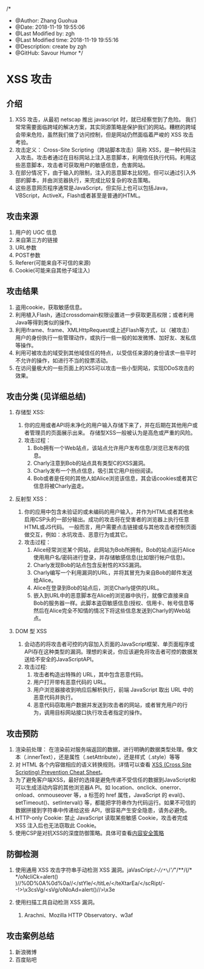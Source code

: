 /*
* @Author: Zhang Guohua
* @Date:   2018-11-19 19:55:06
* @Last Modified by:   zgh
* @Last Modified time: 2018-11-19 19:55:16
* @Description: create by zgh
* @GitHub: Savour Humor
*/
# XSS 攻击
## 介绍

1. XSS 攻击，从最初 netscap 推出 javascript 时，就已经察觉到了危险。 我们常常需要面临跨域的解决方案，其实同源策略是保护我们的网站。糟糕的跨域会带来危险，虽然我们做了访问控制，但是网站仍然面临着严峻的 XSS 攻击考验。
2. 攻击定义： Cross-Site Scripting（跨站脚本攻击）简称 XSS，是一种代码注入攻击。攻击者通过在目标网站上注入恶意脚本，利用信任执行代码。利用这些恶意脚本，攻击者可获取用户的敏感信息，危害网站。
3. 在部分情况下，由于输入的限制，注入的恶意脚本比较短。但可以通过引入外部的脚本，并由浏览器执行，来完成比较复杂的攻击策略。
4. 这些恶意网页程序通常是JavaScript，但实际上也可以包括Java，VBScript，ActiveX，Flash或者甚至是普通的HTML。

## 攻击来源
1. 用户的 UGC 信息
2. 来自第三方的链接
3. URL参数
4. POST参数
5. Referer(可能来自不可信的来源)
6. Cookie(可能来自其他子域注入)

## 攻击结果
1. 盗用cookie，获取敏感信息。
1. 利用植入Flash，通过crossdomain权限设置进一步获取更高权限；或者利用Java等得到类似的操作。
1. 利用iframe、frame、XMLHttpRequest或上述Flash等方式，以（被攻击）用户的身份执行一些管理动作，或执行一些一般的如发微博、加好友、发私信等操作。
1. 利用可被攻击的域受到其他域信任的特点，以受信任来源的身份请求一些平时不允许的操作，如进行不当的投票活动。
1. 在访问量极大的一些页面上的XSS可以攻击一些小型网站，实现DDoS攻击的效果。 

## 攻击分类 (见详细总结)
1. 存储型 XSS:
    1. 你的应用或者API将未净化的用户输入存储下来了，并在后期在其他用户或者管理员的页面展示出来。 存储型XSS一般被认为是高危或严重的风险。
    2. 攻击过程：
        1. Bob拥有一个Web站点，该站点允许用户发布信息/浏览已发布的信息。
        1. Charly注意到Bob的站点具有类型C的XSS漏洞。
        1. Charly发布一个热点信息，吸引其它用户纷纷阅读。
        1. Bob或者是任何的其他人如Alice浏览该信息，其会话cookies或者其它信息将被Charly盗走。

2. 反射型 XSS：
    1. 你的应用中包含未验证的或未编码的用户输入，并作为HTML或者其他未启用CSP头的一部分输出。成功的攻击将在受害者的浏览器上执行任意HTML或JS代码。 一般而言，用户需要点击链接或与其他攻击者控制页面做交互，例如：水坑攻击、恶意行为或其它。
    2. 攻击过程：
        1. Alice经常浏览某个网站，此网站为Bob所拥有。Bob的站点运行Alice使用用户名/密码进行登录，并存储敏感信息(比如银行帐户信息)。
        2. Charly发现Bob的站点包含反射性的XSS漏洞。
        3. Charly编写一个利用漏洞的URL，并将其冒充为来自Bob的邮件发送给Alice。
        4. Alice在登录到Bob的站点后，浏览Charly提供的URL。
        5. 嵌入到URL中的恶意脚本在Alice的浏览器中执行，就像它直接来自Bob的服务器一样。此脚本盗窃敏感信息(授权、信用卡、帐号信息等然后在Alice完全不知情的情况下将这些信息发送到Charly的Web站点。
        
3. DOM 型 XSS
    1. 会动态的将攻击者可控的内容加入页面的JavaScript框架、单页面程序或API存在这种类型的漏洞。理想的来说，你应该避免将攻击者可控的数据发送给不安全的JavaScriptAPI。
    2. 攻击过程:
        1. 攻击者构造出特殊的 URL，其中包含恶意代码。
        2. 用户打开带有恶意代码的 URL。
        3. 用户浏览器接收到响应后解析执行，前端 JavaScript 取出 URL 中的恶意代码并执行。
        4. 恶意代码窃取用户数据并发送到攻击者的网站，或者冒充用户的行为，调用目标网站接口执行攻击者指定的操作。

## 攻击预防
1. 渲染前处理： 在渲染前对服务端返回的数据，进行明确的数据类型处理。像文本（.innerText），还是属性（.setAttribute），还是样式（.style）等等
2. 对 HTML 各个内容做相应的语义转换规则。详情可以查看 [XSS (Cross Site Scripting) Prevention Cheat Sheet](https://www.owasp.org/index.php/XSS_(Cross_Site_Scripting)_Prevention_Cheat_Sheet)。
3. 为了避免客户端XSS，最好的选择是避免传递不受信任的数据到JavaScript和可以生成活动内容的其他浏览器A PI。如 location、onclick、onerror、onload、onmouseover 等，a 标签的 href 属性，JavaScript 的 eval()、setTimeout()、setInterval() 等，都能把字符串作为代码运行。如果不可信的数据拼接到字符串中传递给这些 API，很容易产生安全隐患，请务必避免。
4.  HTTP-only Cookie: 禁止 JavaScript 读取某些敏感 Cookie，攻击者完成 XSS 注入后也无法窃取此 Cookie。
5.  使用CSP是对抗XSS的深度防御策略。具体可查看[内容安全策略](https://developer.mozilla.org/zh-CN/docs/Web/HTTP/CSP)

## 防御检测
1. 使用通用 XSS 攻击字符串手动检测 XSS 漏洞。jaVasCript:/*-/*`/*\`/*'/*"/**/(/* */oNcliCk=alert() )//%0D%0A%0d%0a//</stYle/</titLe/</teXtarEa/</scRipt/--!>\x3csVg/<sVg/oNloAd=alert()//>\x3e
    
2. 使用扫描工具自动检测 XSS 漏洞。
    1.  Arachni、Mozilla HTTP Observatory、w3af 

## 攻击案例总结
1. 新浪微博
2. 百度贴吧
